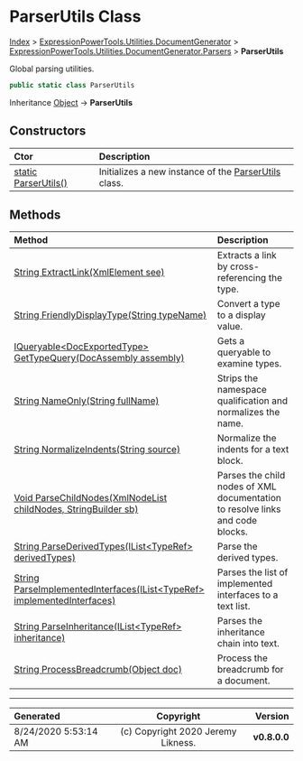 ﻿# ParserUtils Class

[Index](../index.md) > [ExpressionPowerTools.Utilities.DocumentGenerator](ExpressionPowerTools.Utilities.DocumentGenerator.a.md) > [ExpressionPowerTools.Utilities.DocumentGenerator.Parsers](ExpressionPowerTools.Utilities.DocumentGenerator.Parsers.n.md) > **ParserUtils**

Global parsing utilities.

```csharp
public static class ParserUtils
```

Inheritance [Object](https://docs.microsoft.com/dotnet/api/system.object) → **ParserUtils**

## Constructors

| Ctor | Description |
| :-- | :-- |
| [static ParserUtils()](ExpressionPowerTools.Utilities.DocumentGenerator.Parsers.ParserUtils.ctor.md#static-parserutils) | Initializes a new instance of the [ParserUtils](ExpressionPowerTools.Utilities.DocumentGenerator.Parsers.ParserUtils.cs.md) class. |
## Methods

| Method | Description |
| :-- | :-- |
| [String ExtractLink(XmlElement see)](ParserUtils-ExtractLink.m.md) | Extracts a link by cross-referencing the type. |
| [String FriendlyDisplayType(String typeName)](ParserUtils-FriendlyDisplayType.m.md) | Convert a type to a display value. |
| [IQueryable&lt;DocExportedType> GetTypeQuery(DocAssembly assembly)](ParserUtils-GetTypeQuery.m.md) | Gets a queryable to examine types. |
| [String NameOnly(String fullName)](ParserUtils-NameOnly.m.md) | Strips the namespace qualification and normalizes the name. |
| [String NormalizeIndents(String source)](ParserUtils-NormalizeIndents.m.md) | Normalize the indents for a text block. |
| [Void ParseChildNodes(XmlNodeList childNodes, StringBuilder sb)](ParserUtils-ParseChildNodes.m.md) | Parses the child nodes of XML documentation to resolve links and code blocks. |
| [String ParseDerivedTypes(IList&lt;TypeRef> derivedTypes)](ParserUtils-ParseDerivedTypes.m.md) | Parse the derived types. |
| [String ParseImplementedInterfaces(IList&lt;TypeRef> implementedInterfaces)](ParserUtils-ParseImplementedInterfaces.m.md) | Parses the list of implemented interfaces to a text list. |
| [String ParseInheritance(IList&lt;TypeRef> inheritance)](ParserUtils-ParseInheritance.m.md) | Parses the inheritance chain into text. |
| [String ProcessBreadcrumb(Object doc)](ParserUtils-ProcessBreadcrumb.m.md) | Process the breadcrumb for a document. |

---

| Generated | Copyright | Version |
| :-- | :-: | --: |
| 8/24/2020 5:53:14 AM | (c) Copyright 2020 Jeremy Likness. | **v0.8.0.0** |
